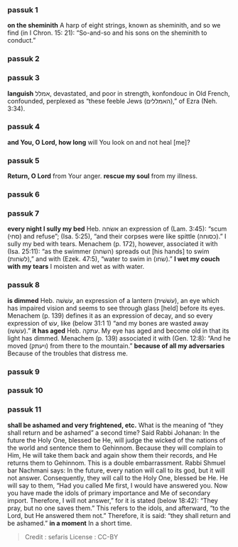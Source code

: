 
### passuk 1
<b>on the sheminith</b> A harp of eight strings, known as sheminith, and so we find (in I Chron. 15: 21): “So-and-so and his sons on the sheminith to conduct.”

### passuk 2

### passuk 3
<b>languish</b> אמלל, devastated, and poor in strength, konfondouc in Old French, confounded, perplexed as “these feeble Jews (האמללים),” of Ezra (Neh. 3:34).

### passuk 4
<b>and You, O Lord, how long</b> will You look on and not heal [me]?

### passuk 5
<b>Return, O Lord</b> from Your anger.
<b>rescue my soul</b> from my illness.

### passuk 6

### passuk 7
<b>every night I sully my bed</b> Heb. אשׂחה an expression of (Lam. 3:45): “scum (סחי) and refuse”; (Isa. 5:25), “and their corpses were like spittle (כסוחה).” I sully my bed with tears. Menachem (p. 172), however, associated it with (Isa. 25:11): “as the swimmer (השׂחה) spreads out [his hands] to swim (לשׂחות),” and with (Ezek. 47:5), “water to swim in (שׂחו).”
<b>I wet my couch with my tears</b> I moisten and wet as with water.

### passuk 8
<b>is dimmed</b> Heb. עשׁשׁה, an expression of a lantern (עשׁשׁית), an eye which has impaired vision and seems to see through glass [held] before its eyes. Menachem (p. 139) defines it as an expression of decay, and so every expression of עשׁ, like (below 31:1 1) “and my bones are wasted away (עשׁשׁו).”
<b>it has aged</b> Heb. עתקה. My eye has aged and become old in that its light has dimmed. Menachem (p. 139) associated it with (Gen. 12:8): “And he moved (ויעתק) from there to the mountain.”
<b>because of all my adversaries</b> Because of the troubles that distress me.

### passuk 9

### passuk 10

### passuk 11
<b>shall be ashamed and very frightened, etc.</b> What is the meaning of “they shall return and be ashamed” a second time? Said Rabbi Johanan: In the future the Holy One, blessed be He, will judge the wicked of the nations of the world and sentence them to Gehinnom. Because they will complain to Him, He will take them back and again show them their records, and He returns them to Gehinnom. This is a double embarrassment. Rabbi Shmuel bar Nachmani says: In the future, every nation will call to its god, but it will not answer. Consequently, they will call to the Holy One, blessed be He. He will say to them, “Had you called Me first, I would have answered you. Now you have made the idols of primary importance and Me of secondary import. Therefore, I will not answer,” for it is stated (below 18:42): “They pray, but no one saves them.” This refers to the idols, and afterward, “to the Lord, but He answered them not.” Therefore, it is said: “they shall return and be ashamed.”
<b>in a moment</b> In a short time.

>Credit : sefaris
>License : CC-BY